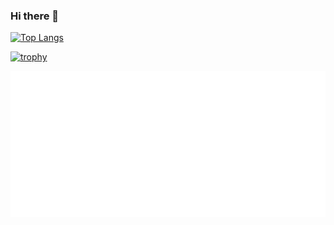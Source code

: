 ### Hi there 👋

[![Top Langs](https://github-readme-stats.vercel.app/api/top-langs/?username=stenowtf&layout=compact)](https://github.com/anuraghazra/github-readme-stats)

[![trophy](https://github-profile-trophy.vercel.app/?username=stenowtf&column=4&no-frame=true)](https://github.com/ryo-ma/github-profile-trophy)

<!--
**stenowtf/stenowtf** is a ✨ _special_ ✨ repository because its `README.md` (this file) appears on your GitHub profile.

Here are some ideas to get you started:

- 🔭 I’m currently working on ...
- 🌱 I’m currently learning ...
- 👯 I’m looking to collaborate on ...
- 🤔 I’m looking for help with ...
- 💬 Ask me about ...
- 📫 How to reach me: ...
- 😄 Pronouns: ...
- ⚡ Fun fact: ...
-->

![Metrics](/github-metrics.svg)
